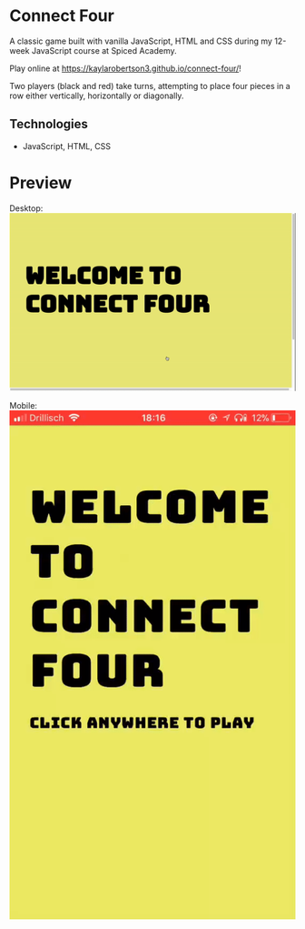# Connect Four
A classic game built with vanilla JavaScript, HTML and CSS during my 12-week JavaScript course at Spiced Academy.

Play online at https://kaylarobertson3.github.io/connect-four/!

Two players (black and red) take turns, attempting to place four pieces in a row either vertically, horizontally or diagonally.

## Technologies
* JavaScript, HTML, CSS

# Preview

Desktop:
![Connect Four Preview](https://github.com/kaylarobertson3/connect-four/blob/master/preview.gif
 "Connect Four Preview")

Mobile:
![Connect Four Mobile Preview](https://github.com/kaylarobertson3/connect-four/blob/master/mobile-preview.gif
 "Connect Four Mobile Preview")
